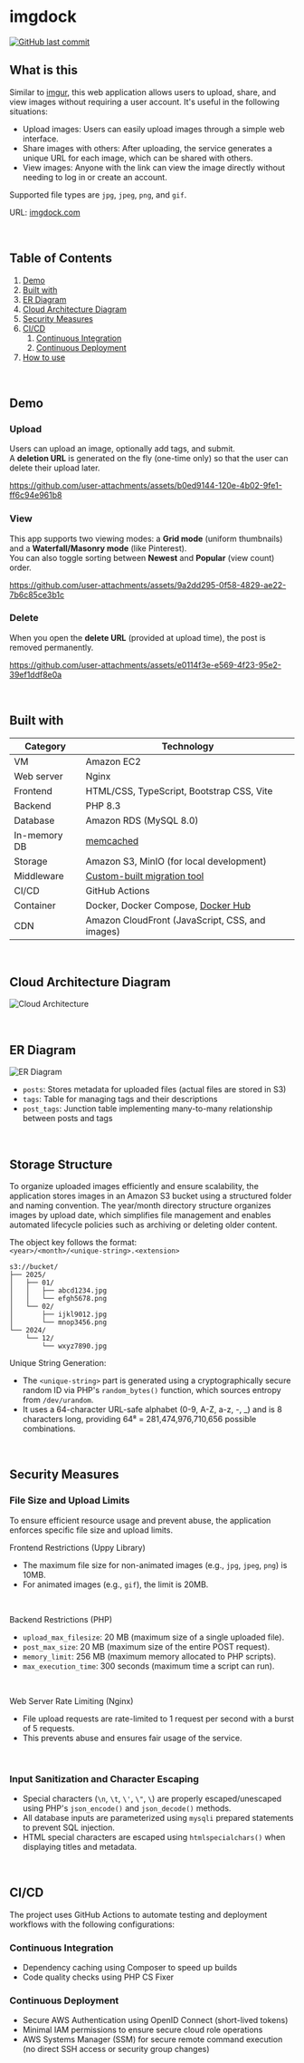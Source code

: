 # imgdock

[![GitHub last commit](https://img.shields.io/github/last-commit/tkwonn/imgdock?color=chocolate)](https://github.com/tkwonn/imgdock/commits/)

## What is this

Similar to [imgur](https://imgur.com/), this web application allows users to upload, share, and view images without requiring a user account. It's useful in the following situations:

- Upload images: Users can easily upload images through a simple web interface. 
- Share images with others: After uploading, the service generates a unique URL for each image, which can be shared with others.
- View images: Anyone with the link can view the image directly without needing to log in or create an account.

Supported file types are `jpg`, `jpeg`, `png`, and `gif`.

URL: [imgdock.com](https://imgdock.com)

<br>

## Table of Contents

1. [Demo](#demo)
2. [Built with](#built-with)
3. [ER Diagram](#er-diagram)
4. [Cloud Architecture Diagram](#cloud-architecture-diagram)
5. [Security Measures](#security-measures)
6. [CI/CD](#cicd)
    1. [Continuous Integration](#continuous-integration)
    2. [Continuous Deployment](#continuous-deployment)
7. [How to use](#how-to-use)

<br>

## Demo

### Upload
Users can upload an image, optionally add tags, and submit.    
A **deletion URL** is generated on the fly (one-time only) so that the user can delete their upload later.

https://github.com/user-attachments/assets/b0ed9144-120e-4b02-9fe1-ff6c94e961b8

### View
This app supports two viewing modes: a **Grid mode** (uniform thumbnails) and a **Waterfall/Masonry mode** (like Pinterest).    
You can also toggle sorting between **Newest** and **Popular** (view count) order.

https://github.com/user-attachments/assets/9a2dd295-0f58-4829-ae22-7b6c85ce3b1c

### Delete
When you open the **delete URL** (provided at upload time), the post is removed permanently.

https://github.com/user-attachments/assets/e0114f3e-e569-4f23-95e2-39ef1ddf8e0a

<br>

## Built with

| **Category**  | **Technology**                                                                                             |
|---------------|------------------------------------------------------------------------------------------------------------|
| VM            | Amazon EC2                                                                                                 |
| Web server    | Nginx                                                                                                      |
| Frontend      | HTML/CSS, TypeScript, Bootstrap CSS, Vite                                                     |
| Backend       | PHP 8.3                                                                                                    |
| Database      | Amazon RDS (MySQL 8.0)                                                                                     |
| In-memory DB  | [memcached](https://github.com/tkwonn/imgdock/blob/main/docs/index-cache.md)                               |
| Storage       | Amazon S3, MinIO (for local development)                                                                   |
| Middleware    | [Custom-built migration tool](https://github.com/tkwonn/imgdock/blob/main/docs/migration-tool.md)          |
| CI/CD         | GitHub Actions                                                                                             |
| Container     | Docker, Docker Compose, [Docker Hub](https://hub.docker.com/repository/docker/tkwonn/imgdock-prod/general) |
| CDN           | Amazon CloudFront (JavaScript, CSS, and images)                                                                                          |

<br>

## Cloud Architecture Diagram

![Cloud Architecture](docs/cloud-architecture.svg)

<br>

## ER Diagram

![ER Diagram](https://github.com/user-attachments/assets/dd4abee3-4de5-4383-a18e-b8760d81a619)

- `posts`: Stores metadata for uploaded files (actual files are stored in S3)
- `tags`: Table for managing tags and their descriptions
- `post_tags`: Junction table implementing many-to-many relationship between posts and tags

<br>

## Storage Structure

To organize uploaded images efficiently and ensure scalability, the application stores images in an Amazon S3 bucket using a structured folder and naming convention. 
The year/month directory structure organizes images by upload date, which simplifies file management and enables automated lifecycle policies such as archiving or deleting older content.

The object key follows the format:  
`<year>/<month>/<unique-string>.<extension>`

```
s3://bucket/
├── 2025/
│   ├── 01/
│   │   ├── abcd1234.jpg
│   │   └── efgh5678.png
│   └── 02/
│       ├── ijkl9012.jpg
│       └── mnop3456.png
└── 2024/
    └── 12/
        └── wxyz7890.jpg
```

Unique String Generation:
- The `<unique-string>` part is generated using a cryptographically secure random ID via PHP's `random_bytes()` function, which sources entropy from `/dev/urandom`.
- It uses a 64-character URL-safe alphabet (0-9, A-Z, a-z, -, _) and is 8 characters long, providing 64⁸ = 281,474,976,710,656 possible combinations.

<br>

## Security Measures

### File Size and Upload Limits

To ensure efficient resource usage and prevent abuse, the application enforces specific file size and upload limits.

Frontend Restrictions (Uppy Library)
- The maximum file size for non-animated images (e.g., `jpg`, `jpeg`, `png`) is 10MB. 
- For animated images (e.g., `gif`), the limit is 20MB.

<br>

Backend Restrictions (PHP)
- `upload_max_filesize`: 20 MB (maximum size of a single uploaded file).
- `post_max_size`: 20 MB (maximum size of the entire POST request).
- `memory_limit`: 256 MB (maximum memory allocated to PHP scripts).
- `max_execution_time`: 300 seconds (maximum time a script can run).

<br>

Web Server Rate Limiting (Nginx)
- File upload requests are rate-limited to 1 request per second with a burst of 5 requests. 
- This prevents abuse and ensures fair usage of the service.

<br>

### Input Sanitization and Character Escaping

- Special characters (`\n`, `\t`, `\'`, `\"`, `\`) are properly escaped/unescaped using PHP's `json_encode()` and `json_decode()` methods.
- All database inputs are parameterized using `mysqli` prepared statements to prevent SQL injection.
- HTML special characters are escaped using `htmlspecialchars()` when displaying titles and metadata.

<br>

## CI/CD

The project uses GitHub Actions to automate testing and deployment workflows with the following configurations:

### Continuous Integration

- Dependency caching using Composer to speed up builds
- Code quality checks using PHP CS Fixer

### Continuous Deployment

- Secure AWS Authentication using OpenID Connect (short-lived tokens)
- Minimal IAM permissions to ensure secure cloud role operations
- AWS Systems Manager (SSM) for secure remote command execution (no direct SSH access or security group changes)